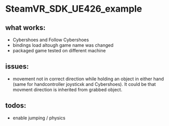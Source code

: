 # SteamVR_SDK_UE426_example
 


## what works: 
* Cybershoes and Follow Cybershoes  
* bindings load altough game name was changed  
* packaged game tested on different machine  

## issues: 
* movement not in correct direction while holding an object in either hand (same for handcontroller joysticxk and Cybershoes). It could be that movment direction is inherited from grabbed object.  

## todos:  
* enable jumping / physics  
